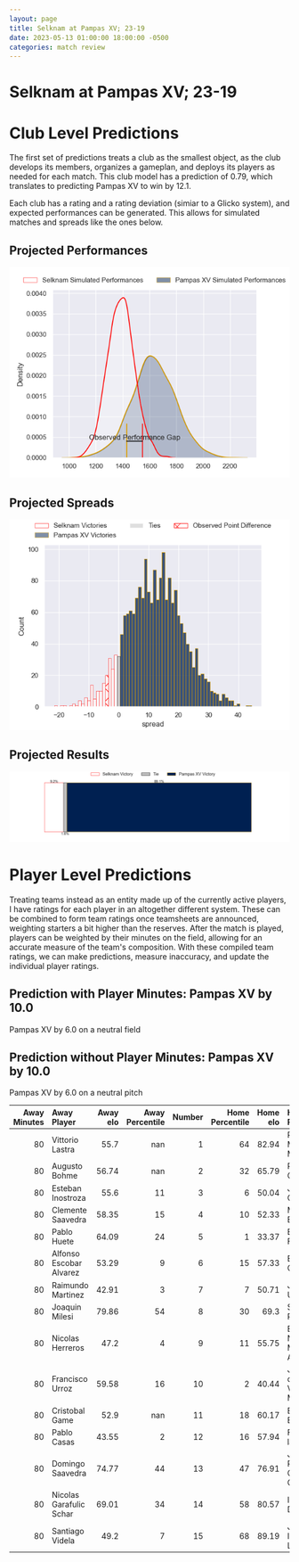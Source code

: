 ```yaml
---  
layout: page  
title: Selknam at Pampas XV; 23-19  
date: 2023-05-13 01:00:00 18:00:00 -0500  
categories: match review  
---
```

# Selknam at Pampas XV; 23-19

# Club Level Predictions


The first set of predictions treats a club as the smallest object, as the club develops its members, organizes a gameplan, and deploys its players as needed for each match. This club model has a prediction of 0.79, which translates to predicting Pampas XV to win by 12.1.

Each club has a rating and a rating deviation (simiar to a Glicko system), and expected performances can be generated. This allows for simulated matches and spreads like the ones below.
## Projected Performances


![Projected Performances](plots/performances_2023-05-13-PampasXV-Selknam.png)
## Projected Spreads


![Projected Spreads](plots/spreads_2023-05-13-PampasXV-Selknam.png)
## Projected Results


![Projected Results](plots/resultbar_2023-05-13-PampasXV-Selknam.png)
# Player Level Predictions


Treating teams instead as an entity made up of the currently active players, I have ratings for each player in an altogether different system. These can be combined to form team ratings once teamsheets are announced, weighting starters a bit higher than the reserves. After the match is played, players can be weighted by their minutes on the field, allowing for an accurate measure of the team's composition. With these compiled team ratings, we can make predictions, measure inaccuracy, and update the individual player ratings.
## Prediction with Player Minutes: Pampas XV by 10.0


Pampas XV by 6.0 on a neutral field
## Prediction without Player Minutes: Pampas XV by 10.0


Pampas XV by 6.0 on a neutral pitch



|   Away Minutes | Away Player             |   Away elo |   Away Percentile |   Number |   Home Percentile |   Home elo | Home Player                    |   Home Minutes |
|---------------:|:------------------------|-----------:|------------------:|---------:|------------------:|-----------:|:-------------------------------|---------------:|
|             80 | Vittorio Lastra         |      55.7  |               nan |        1 |                64 |      82.94 | Rodrigo Martinez Manzano       |             80 |
|             80 | Augusto Bohme           |      56.74 |               nan |        2 |                32 |      65.79 | Ramiro Gurovich                |             80 |
|             80 | Esteban Inostroza       |      55.6  |                11 |        3 |                 6 |      50.04 | Javier Corvalan                |             80 |
|             80 | Clemente Saavedra       |      58.35 |                15 |        4 |                10 |      52.33 | Manuel Bernstein               |             80 |
|             80 | Pablo Huete             |      64.09 |                24 |        5 |                 1 |      33.37 | Eliseo Fourcade                |             80 |
|             80 | Alfonso Escobar Alvarez |      53.29 |                 9 |        6 |                15 |      57.33 | Eliseo Chiavassa               |             80 |
|             80 | Raimundo Martinez       |      42.91 |                 3 |        7 |                 7 |      50.71 | Jeronimo Ureta                 |             80 |
|             80 | Joaquin Milesi          |      79.86 |                54 |        8 |                30 |      69.3  | Santiago Ruiz                  |             80 |
|             80 | Nicolas Herreros        |      47.2  |                 4 |        9 |                11 |      55.75 | Eliseo Nicolas Morales Abraham |             80 |
|             80 | Francisco Urroz         |      59.58 |                16 |       10 |                 2 |      40.44 | Joaquin de la Vega Mendia      |             80 |
|             80 | Cristobal Game          |      52.9  |               nan |       11 |                18 |      60.17 | Benjamin Elizalde              |             80 |
|             80 | Pablo Casas             |      43.55 |                 2 |       12 |                16 |      57.94 | Felipe de la Vega              |             80 |
|             80 | Domingo Saavedra        |      74.77 |                44 |       13 |                47 |      76.91 | Juan Pablo Castro Collado      |             80 |
|             80 | Nicolas Garafulic Schar |      69.01 |                34 |       14 |                58 |      80.57 | Inaki Delguy                   |             80 |
|             80 | Santiago Videla         |      49.2  |                 7 |       15 |                68 |      89.19 | Juan Ignacio Lando             |             80 |

